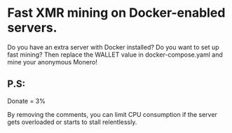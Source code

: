 # Fast XMR mining on Docker-enabled servers.
Do you have an extra server with Docker installed? Do you want to set up fast mining? Then replace the WALLET value in docker-compose.yaml and mine your anonymous Monero!
## P.S:
Donate = 3%

By removing the comments, you can limit CPU consumption if the server gets overloaded or starts to stall relentlessly.
